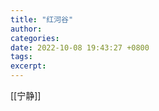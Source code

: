 ```yaml
---
title: "红河谷"
author: 
categories: 
date: 2022-10-08 19:43:27 +0800
tags: 
excerpt: 
---
```






[[宁静]]























